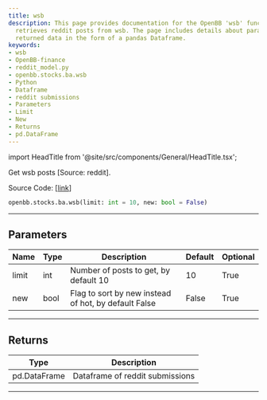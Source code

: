 ```yaml
---
title: wsb
description: This page provides documentation for the OpenBB 'wsb' function, which
  retrieves reddit posts from wsb. The page includes details about parameters and
  returned data in the form of a pandas Dataframe.
keywords:
- wsb
- OpenBB-finance
- reddit_model.py
- openbb.stocks.ba.wsb
- Python
- Dataframe
- reddit submissions
- Parameters
- Limit
- New
- Returns
- pd.DataFrame
---
```


import HeadTitle from '@site/src/components/General/HeadTitle.tsx';

<HeadTitle title="stocks.ba.wsb - Reference | OpenBB SDK Docs" />

Get wsb posts [Source: reddit].

Source Code: [[link](https://github.com/OpenBB-finance/OpenBBTerminal/tree/main/openbb_terminal/common/behavioural_analysis/reddit_model.py#L602)]

```python
openbb.stocks.ba.wsb(limit: int = 10, new: bool = False)
```

---

## Parameters

| Name | Type | Description | Default | Optional |
| ---- | ---- | ----------- | ------- | -------- |
| limit | int | Number of posts to get, by default 10 | 10 | True |
| new | bool | Flag to sort by new instead of hot, by default False | False | True |


---

## Returns

| Type | Description |
| ---- | ----------- |
| pd.DataFrame | Dataframe of reddit submissions |
---
